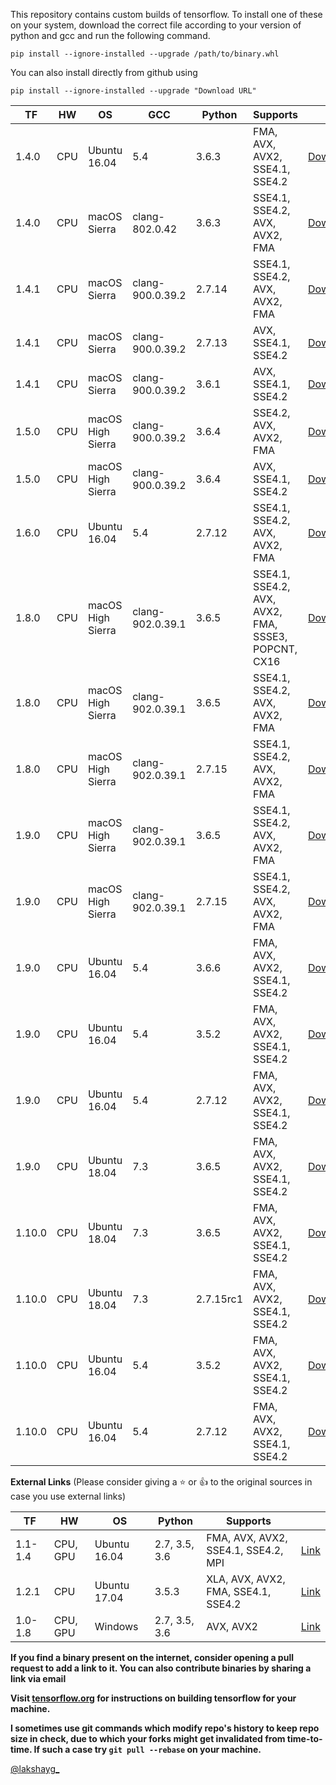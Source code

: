 This repository contains custom builds of tensorflow. To install
one of these on your system, download the correct file according
to your version of python and gcc and run the following command.
```
pip install --ignore-installed --upgrade /path/to/binary.whl
```
You can also install directly from github using
```
pip install --ignore-installed --upgrade "Download URL"
```

| TF    | HW  | OS                | GCC              | Python | Supports                                            |                                                                                                                                                                                |
|-------|-----|-------------------|------------------|--------|-----------------------------------------------------|--------------------------------------------------------------------------------------------------------------------------------------------------------------------------------|
| 1.4.0 | CPU | Ubuntu 16.04      | 5.4              | 3.6.3  | FMA, AVX, AVX2, SSE4.1, SSE4.2                      | [Download](https://github.com/sigilioso/tensorflow-build/raw/master/tensorflow-1.4.0-cp36-cp36m-linux_x86_64.whl)                                                              |
| 1.4.0 | CPU | macOS Sierra      | clang-802.0.42   | 3.6.3  | SSE4.1, SSE4.2, AVX, AVX2, FMA                      | [Download](https://github.com/lakshayg/tensorflow-build/raw/master/tensorflow-1.4.0-cp36-cp36m-macosx_10_12_x86_64.whl)                                                        |
| 1.4.1 | CPU | macOS Sierra      | clang-900.0.39.2 | 2.7.14 | SSE4.1, SSE4.2, AVX, AVX2, FMA                      | [Download](https://github.com/lakshayg/tensorflow-build/raw/master/tensorflow-1.4.1-cp27-cp27m-macosx_10_12_x86_64.whl)                                                        |
| 1.4.1 | CPU | macOS Sierra      | clang-900.0.39.2 | 2.7.13 | AVX, SSE4.1, SSE4.2                                 | [Download](https://github.com/lakshayg/tensorflow-build/releases/download/v1.4.1-macosx_10_12-py27-py36-avx-sse41-sse42/tensorflow-1.4.1-cp27-cp27m-macosx_10_12_intel.whl)    |
| 1.4.1 | CPU | macOS Sierra      | clang-900.0.39.2 | 3.6.1  | AVX, SSE4.1, SSE4.2                                 | [Download](https://github.com/lakshayg/tensorflow-build/releases/download/v1.4.1-macosx_10_12-py27-py36-avx-sse41-sse42/tensorflow-1.4.1-cp36-cp36m-macosx_10_12_x86_64.whl)   |
| 1.5.0 | CPU | macOS High Sierra | clang-900.0.39.2 | 3.6.4  | SSE4.2, AVX, AVX2, FMA                              | [Download](https://github.com/lakshayg/tensorflow-build/raw/53f39575cdd0912e561a67f0afe844ff4b8ef655/tensorflow-1.5.0-cp36-cp36m-macosx_10_13_x86_64.whl)                      |
| 1.5.0 | CPU | macOS High Sierra | clang-900.0.39.2 | 3.6.4  | AVX, SSE4.1, SSE4.2                                 | [Download](https://github.com/lakshayg/tensorflow-build/raw/master/tensorflow-1.5.0-cp36-cp36m-macosx_10_13_x86_64.whl)                                                        |
| 1.6.0 | CPU | Ubuntu 16.04      | 5.4              | 2.7.12 | SSE4.1, SSE4.2, AVX, AVX2, FMA                      | [Download](https://github.com/lakshayg/tensorflow-build/releases/download/v1.6.0-ubuntu_16_04-py27-avx-avx2-fma-sse41-sse42/tensorflow-1.6.0-cp27-cp27mu-linux_x86_64.whl)     |
| 1.8.0 | CPU | macOS High Sierra | clang-902.0.39.1 | 3.6.5  | SSE4.1, SSE4.2, AVX, AVX2, FMA, SSSE3, POPCNT, CX16 | [Download](https://github.com/lakshayg/tensorflow-build/raw/master/tensorflow-1.8.0-cp36-cp36m-macosx_10_7_x86_64.whl)                                                         |
| 1.8.0 | CPU | macOS High Sierra | clang-902.0.39.1 | 3.6.5  | SSE4.1, SSE4.2, AVX, AVX2, FMA                      | [Download](https://github.com/lakshayg/tensorflow-build/releases/download/v1.8.0-macos-py27-py36-avx-avx2-fma-sse41-sse42/tensorflow-1.8.0-cp36-cp36m-macosx_10_13_x86_64.whl) |
| 1.8.0 | CPU | macOS High Sierra | clang-902.0.39.1 | 2.7.15 | SSE4.1, SSE4.2, AVX, AVX2, FMA                      | [Download](https://github.com/lakshayg/tensorflow-build/releases/download/v1.8.0-macos-py27-py36-avx-avx2-fma-sse41-sse42/tensorflow-1.8.0-cp27-cp27m-macosx_10_13_x86_64.whl) |
| 1.9.0 | CPU | macOS High Sierra | clang-902.0.39.1 | 3.6.5  | SSE4.1, SSE4.2, AVX, AVX2, FMA                      | [Download](https://github.com/lakshayg/tensorflow-build/releases/download/tf1.9.0-macos-py27-py36/tensorflow-1.9.0-cp36-cp36m-macosx_10_13_x86_64.whl)                         |
| 1.9.0 | CPU | macOS High Sierra | clang-902.0.39.1 | 2.7.15 | SSE4.1, SSE4.2, AVX, AVX2, FMA                      | [Download](https://github.com/lakshayg/tensorflow-build/releases/download/tf1.9.0-macos-py27-py36/tensorflow-1.9.0-cp27-cp27m-macosx_10_13_x86_64.whl)                         |
| 1.9.0 | CPU | Ubuntu 16.04      | 5.4              | 3.6.6  | FMA, AVX, AVX2, SSE4.1, SSE4.2                      | [Download](https://github.com/lakshayg/tensorflow-build/releases/download/tf1.9.0-ubuntu16.04-py36/tensorflow-1.9.0-cp36-cp36m-linux_x86_64.whl)                          |
| 1.9.0 | CPU | Ubuntu 16.04      | 5.4              | 3.5.2  | FMA, AVX, AVX2, SSE4.1, SSE4.2                      | [Download](https://github.com/lakshayg/tensorflow-build/releases/download/tf1.9.0-ubuntu16.04-py27-py35/tensorflow-1.9.0-cp35-cp35m-linux_x86_64.whl)                          |
| 1.9.0 | CPU | Ubuntu 16.04      | 5.4              | 2.7.12 | FMA, AVX, AVX2, SSE4.1, SSE4.2                      | [Download](https://github.com/lakshayg/tensorflow-build/releases/download/tf1.9.0-ubuntu16.04-py27-py35/tensorflow-1.9.0-cp27-cp27mu-linux_x86_64.whl)                         |
| 1.9.0 | CPU | Ubuntu 18.04      | 7.3              | 3.6.5  | FMA, AVX, AVX2, SSE4.1, SSE4.2                      | [Download](https://github.com/lakshayg/tensorflow-build/releases/download/tf1.9.0-ubuntu18.04-py36/tensorflow-1.9.0-cp36-cp36m-linux_x86_64.whl)                         |
| 1.10.0| CPU | Ubuntu 18.04      | 7.3              | 3.6.5  | FMA, AVX, AVX2, SSE4.1, SSE4.2                      | [Download](https://github.com/lakshayg/tensorflow-build/releases/download/tf1.10.0-ubuntu18.04-py36-py27/tensorflow-1.10.0-cp36-cp36m-linux_x86_64.whl)                         |
| 1.10.0| CPU | Ubuntu 18.04      | 7.3              | 2.7.15rc1  | FMA, AVX, AVX2, SSE4.1, SSE4.2                      | [Download](https://github.com/lakshayg/tensorflow-build/releases/download/tf1.10.0-ubuntu18.04-py36-py27/tensorflow-1.10.0-cp27-cp27mu-linux_x86_64.whl)
| 1.10.0| CPU | Ubuntu 16.04      | 5.4              | 3.5.2  | FMA, AVX, AVX2, SSE4.1, SSE4.2                      | [Download](https://github.com/lakshayg/tensorflow-build/releases/download/tf1.10.0-ubuntu16.04-py35-py27/tensorflow-1.10.0-cp35-cp35m-linux_x86_64.whl)                         |
| 1.10.0| CPU | Ubuntu 16.04      | 5.4              | 2.7.12 | FMA, AVX, AVX2, SSE4.1, SSE4.2                      | [Download](https://github.com/lakshayg/tensorflow-build/releases/download/tf1.10.0-ubuntu16.04-py35-py27/tensorflow-1.10.0-cp27-cp27mu-linux_x86_64.whl)                         |

**External Links** (Please consider giving a :star: or :+1: to the original sources in case you use external links)

| TF       | HW       | OS           | Python        | Supports                            |                                         |
|----------|----------|--------------|---------------|-------------------------------------|-----------------------------------------|
| 1.1-1.4  | CPU, GPU | Ubuntu 16.04 | 2.7, 3.5, 3.6 | FMA, AVX, AVX2, SSE4.1, SSE4.2, MPI | [Link](https://github.com/mind/wheels)  |
| 1.2.1    | CPU      | Ubuntu 17.04 | 3.5.3         | XLA, AVX, AVX2, FMA, SSE4.1, SSE4.2 | [Link](https://github.com/yaroslavvb/tensorflow-community-wheels/issues/26) |
| 1.0-1.8  | CPU, GPU | Windows      | 2.7, 3.5, 3.6 | AVX, AVX2                           | [Link](https://github.com/fo40225/tensorflow-windows-wheel) |

**If you find a binary present on the internet, consider opening a pull request to add a link to it. You can also contribute binaries by sharing a link via email**

**Visit [tensorflow.org][1] for instructions on building tensorflow for your machine.**

**I sometimes use git commands which modify repo's history to keep repo size in check, due to which your forks might get invalidated from time-to-time. If such a case try `git pull --rebase` on your machine.**

[@lakshayg_](https://twitter.com/lakshayg_)

[1]: https://www.tensorflow.org/install/install_sources
